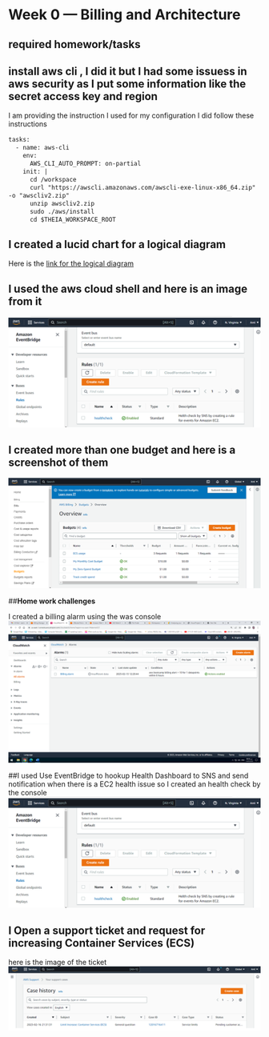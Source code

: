 # Week 0 — Billing and Architecture
## required homework/tasks
## install aws cli , I did it but I had some issuess in aws security as I put some information like the secret access key and region
I am providing the instruction I used for my configuration
I did follow these instructions

```
tasks:
  - name: aws-cli
    env:
      AWS_CLI_AUTO_PROMPT: on-partial
    init: |
      cd /workspace
      curl "https://awscli.amazonaws.com/awscli-exe-linux-x86_64.zip" -o "awscliv2.zip"
      unzip awscliv2.zip
      sudo ./aws/install
      cd $THEIA_WORKSPACE_ROOT
  ```

##  I created a lucid chart for a logical diagram 
 Here is the [link for the logical diagram](https://lucid.app/lucidchart/07998726-1ecc-4eba-bbde-b847efbdfa4d/edit?viewport_loc=-1831%2C320%2C3347%2C1448%2C0_0&invitationId=inv_6793fffa-ed59-4092-9c91-63c57fc69b3b)
 
  ## I used the aws cloud shell and here is an image from it
  ![Checking Health check](assets/healthcheck.png)
  ## I created more than one  budget and here is a screenshot of them
  ![created budget image](assets/Setting%20budget.png)
       
       

   ##**Home work challenges**


   I created a billing alarm using the was console
   ![Billing alarm image](assets/Billing%20alarm.png)

  ##I used Use EventBridge to hookup Health Dashboard to SNS and send notification when there is a EC2 health issue so I  created an health check by the console
   ![EventBridge Checking Health check ](assets/health%20check.png)
   ## I Open a support ticket and request for increasing  Container Services (ECS)
   here is the image of the ticket 
    ![Support ticket image](assets/support%20ticket.png)













